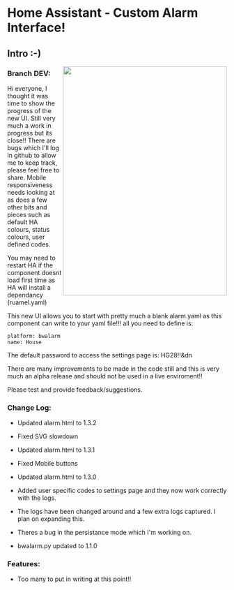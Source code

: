 # Home Assistant - Custom Alarm Interface!
## Intro :-)
<img align="right" width="376.5" height="525" src="https://github.com/gazoscalvertos/Hass-Custom-Alarm/blob/master/BTC.png">

### Branch DEV:
Hi everyone, I thought it was time to show the progress of the new UI. Still very much a work in progress but its close!! There are bugs which I'll log in github to allow me to keep track, please feel free to share. Mobile responsiveness needs looking at as does a few other bits and pieces such as default HA colours, status colours, user defined codes.

You may need to restart HA if the component doesnt load first time as HA will install a dependancy (ruamel.yaml)

This new UI allows you to start with pretty much a blank alarm.yaml as this component can write to your yaml file!!! all you need to define is:

```
platform: bwalarm
name: House
```

The default password to access the settings page is: HG28!!&dn

There are many improvements to be made in the code still and this is very much an alpha release and should not be used in a live enviroment!!

Please test and provide feedback/suggestions.

### Change Log:
- Updated alarm.html to 1.3.2
- Fixed SVG slowdown

- Updated alarm.html to 1.3.1
- Fixed Mobile buttons

- Updated alarm.html to 1.3.0
- Added user specific codes to settings page and they now work correctly with the logs.
- The logs have been changed around and a few extra logs captured. I plan on expanding this.
- Theres a bug in the persistance mode which I'm working on.
- bwalarm.py updated to 1.1.0


### Features:
- Too many to put in writing at this point!!
